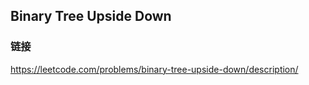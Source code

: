 ## Binary Tree Upside Down  
### 链接  
https://leetcode.com/problems/binary-tree-upside-down/description/